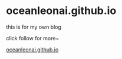 # oceanleonai.github.io
this is for my own blog

click follow for more~

[oceanleonai.github.io](oceanleonai.github.io)

